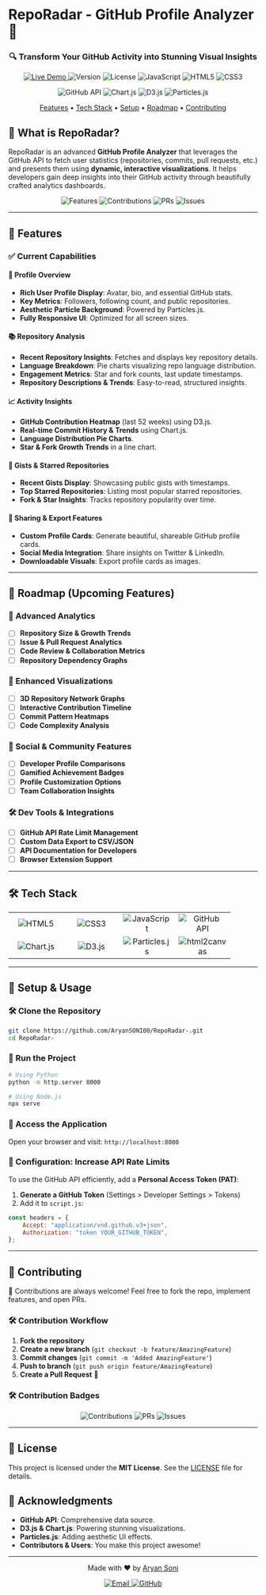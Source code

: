 # RepoRadar - GitHub Profile Analyzer 🚀

<div align="center">
  <h3>🔍 Transform Your GitHub Activity into Stunning Visual Insights</h3>
  <p>
    <a href="https://aryansoni00.github.io/RepoRadar/">
      <img src="https://img.shields.io/badge/Live%20Demo-RepoRadar-blue?style=for-the-badge&logo=github" alt="Live Demo">
    </a>
    <img src="https://img.shields.io/badge/Version-1.0.0-green?style=for-the-badge" alt="Version">
    <img src="https://img.shields.io/badge/License-MIT-blue?style=for-the-badge" alt="License">
    <img src="https://img.shields.io/badge/JavaScript-ES6+-yellow?style=for-the-badge&logo=javascript" alt="JavaScript">
    <img src="https://img.shields.io/badge/HTML5-E34F26?style=for-the-badge&logo=html5&logoColor=white" alt="HTML5">
    <img src="https://img.shields.io/badge/CSS3-1572B6?style=for-the-badge&logo=css3&logoColor=white" alt="CSS3">
  </p>
  <p>
    <img src="https://img.shields.io/badge/GitHub%20API-v3.0-181717?style=for-the-badge&logo=github" alt="GitHub API">
    <img src="https://img.shields.io/badge/Chart.js-FF6384?style=for-the-badge&logo=chart.js&logoColor=white" alt="Chart.js">
    <img src="https://img.shields.io/badge/D3.js-F9A03C?style=for-the-badge&logo=d3.js&logoColor=white" alt="D3.js">
    <img src="https://img.shields.io/badge/Particles.js-000000?style=for-the-badge&logo=particles.js&logoColor=white" alt="Particles.js">
  </p>
  <p>
    <a href="#features">Features</a> •
    <a href="#tech-stack">Tech Stack</a> •
    <a href="#setup">Setup</a> •
    <a href="#roadmap">Roadmap</a> •
    <a href="#contributing">Contributing</a>
  </p>
</div>

## 📌 What is RepoRadar?

RepoRadar is an advanced **GitHub Profile Analyzer** that leverages the GitHub API to fetch user statistics (repositories, commits, pull requests, etc.) and presents them using **dynamic, interactive visualizations**. It helps developers gain deep insights into their GitHub activity through beautifully crafted analytics dashboards.

<div align="center">
  <img src="https://img.shields.io/badge/Features-20+-blue?style=flat-square" alt="Features">
  <img src="https://img.shields.io/badge/Contributions-Welcome-brightgreen?style=flat-square" alt="Contributions">
  <img src="https://img.shields.io/badge/PRs-Welcome-brightgreen?style=flat-square" alt="PRs">
  <img src="https://img.shields.io/badge/Issues-Welcome-brightgreen?style=flat-square" alt="Issues">
</div>

---

## 🌟 Features

### ✅ Current Capabilities

#### 👤 Profile Overview

-   **Rich User Profile Display**: Avatar, bio, and essential GitHub stats.
-   **Key Metrics**: Followers, following count, and public repositories.
-   **Aesthetic Particle Background**: Powered by Particles.js.
-   **Fully Responsive UI**: Optimized for all screen sizes.

#### 📚 Repository Analysis

-   **Recent Repository Insights**: Fetches and displays key repository details.
-   **Language Breakdown**: Pie charts visualizing repo language distribution.
-   **Engagement Metrics**: Star and fork counts, last update timestamps.
-   **Repository Descriptions & Trends**: Easy-to-read, structured insights.

#### 📈 Activity Insights

-   **GitHub Contribution Heatmap** (last 52 weeks) using D3.js.
-   **Real-time Commit History & Trends** using Chart.js.
-   **Language Distribution Pie Charts**.
-   **Star & Fork Growth Trends** in a line chart.

#### 💫 Gists & Starred Repositories

-   **Recent Gists Display**: Showcasing public gists with timestamps.
-   **Top Starred Repositories**: Listing most popular starred repositories.
-   **Fork & Star Insights**: Tracks repository popularity over time.

#### 🔗 Sharing & Export Features

-   **Custom Profile Cards**: Generate beautiful, shareable GitHub profile cards.
-   **Social Media Integration**: Share insights on Twitter & LinkedIn.
-   **Downloadable Visuals**: Export profile cards as images.

---

## 🔮 Roadmap (Upcoming Features)

### 🚀 Advanced Analytics

-   [ ] **Repository Size & Growth Trends**
-   [ ] **Issue & Pull Request Analytics**
-   [ ] **Code Review & Collaboration Metrics**
-   [ ] **Repository Dependency Graphs**

### 🎨 Enhanced Visualizations

-   [ ] **3D Repository Network Graphs**
-   [ ] **Interactive Contribution Timeline**
-   [ ] **Commit Pattern Heatmaps**
-   [ ] **Code Complexity Analysis**

### 👥 Social & Community Features

-   [ ] **Developer Profile Comparisons**
-   [ ] **Gamified Achievement Badges**
-   [ ] **Profile Customization Options**
-   [ ] **Team Collaboration Insights**

### 🛠️ Dev Tools & Integrations

-   [ ] **GitHub API Rate Limit Management**
-   [ ] **Custom Data Export to CSV/JSON**
-   [ ] **API Documentation for Developers**
-   [ ] **Browser Extension Support**

---

## 🛠️ Tech Stack

<div align="center">
  <table>
    <tr>
      <td align="center" width="96">
        <img src="https://img.shields.io/badge/HTML5-E34F26?style=for-the-badge&logo=html5&logoColor=white" alt="HTML5">
      </td>
      <td align="center" width="96">
        <img src="https://img.shields.io/badge/CSS3-1572B6?style=for-the-badge&logo=css3&logoColor=white" alt="CSS3">
      </td>
      <td align="center" width="96">
        <img src="https://img.shields.io/badge/JavaScript-ES6+-yellow?style=for-the-badge&logo=javascript" alt="JavaScript">
      </td>
      <td align="center" width="96">
        <img src="https://img.shields.io/badge/GitHub%20API-v3.0-181717?style=for-the-badge&logo=github" alt="GitHub API">
      </td>
    </tr>
    <tr>
      <td align="center" width="96">
        <img src="https://img.shields.io/badge/Chart.js-FF6384?style=for-the-badge&logo=chart.js&logoColor=white" alt="Chart.js">
      </td>
      <td align="center" width="96">
        <img src="https://img.shields.io/badge/D3.js-F9A03C?style=for-the-badge&logo=d3.js&logoColor=white" alt="D3.js">
      </td>
      <td align="center" width="96">
        <img src="https://img.shields.io/badge/Particles.js-000000?style=for-the-badge&logo=particles.js&logoColor=white" alt="Particles.js">
      </td>
      <td align="center" width="96">
        <img src="https://img.shields.io/badge/html2canvas-000000?style=for-the-badge&logo=html2canvas&logoColor=white" alt="html2canvas">
      </td>
    </tr>
  </table>
</div>

---

## 🚀 Setup & Usage

### 🛠️ Clone the Repository

```bash
git clone https://github.com/AryanSONI00/RepoRadar-.git
cd RepoRadar-
```

### 🚀 Run the Project

```bash
# Using Python
python -m http.server 8000

# Using Node.js
npx serve
```

### 🔗 Access the Application

Open your browser and visit: `http://localhost:8000`

### 🔧 Configuration: Increase API Rate Limits

To use the GitHub API efficiently, add a **Personal Access Token (PAT)**:

1. **Generate a GitHub Token** (Settings > Developer Settings > Tokens)
2. Add it to `script.js`:

```javascript
const headers = {
	Accept: "application/vnd.github.v3+json",
	Authorization: "token YOUR_GITHUB_TOKEN",
};
```

---

## 🤝 Contributing

🚀 Contributions are always welcome! Feel free to fork the repo, implement features, and open PRs.

### 🛠️ Contribution Workflow

1. **Fork the repository**
2. **Create a new branch** (`git checkout -b feature/AmazingFeature`)
3. **Commit changes** (`git commit -m 'Added AmazingFeature'`)
4. **Push to branch** (`git push origin feature/AmazingFeature`)
5. **Create a Pull Request** 🚀

### 🛠️ Contribution Badges

<div align="center">
  <img src="https://img.shields.io/badge/Contributions-Welcome-brightgreen?style=for-the-badge" alt="Contributions">
  <img src="https://img.shields.io/badge/PRs-Welcome-brightgreen?style=for-the-badge" alt="PRs">
  <img src="https://img.shields.io/badge/Issues-Welcome-brightgreen?style=for-the-badge" alt="Issues">
</div>

---

## 📜 License

This project is licensed under the **MIT License**. See the [LICENSE](LICENSE) file for details.

## 🙏 Acknowledgments

-   **GitHub API**: Comprehensive data source.
-   **D3.js & Chart.js**: Powering stunning visualizations.
-   **Particles.js**: Adding aesthetic UI effects.
-   **Contributors & Users**: You make this project awesome!

---

<div align="center">
  <p>Made with ❤️ by <a href="https://github.com/AryanSONI00">Aryan Soni</a></p>
  <p>
    <a href="mailto:aryan151soni@gmail.com">
      <img src="https://img.shields.io/badge/Email-aryan151soni@gmail.com-blue?style=flat-square&logo=gmail" alt="Email">
    </a>
    <a href="https://github.com/AryanSONI00">
      <img src="https://img.shields.io/badge/GitHub-AryanSONI00-181717?style=flat-square&logo=github" alt="GitHub">
    </a>
  </p>
</div>
